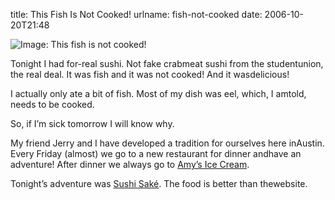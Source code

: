 title: This Fish Is Not Cooked!
urlname: fish-not-cooked
date: 2006-10-20T21:48

![Image: This fish is not cooked!](https://dl.dropboxusercontent.com/s/04j5688ww06rlgm/20061020-sushi.jpg)

Tonight I had for-real sushi. Not fake crabmeat sushi from the studentunion, the real deal. It was fish and it was not cooked! And it wasdelicious!

I actually only ate a bit of fish. Most of my dish was eel, which, I amtold, needs to be cooked.

So, if I&#x02bc;m sick tomorrow I will know why.

My friend Jerry and I have developed a tradition for ourselves here inAustin. Every Friday (almost) we go to a new restaurant for dinner andhave an adventure! After dinner we always go to [Amy&#x02bc;s Ice Cream](http://www.amysicecream.com/).

Tonight&#x02bc;s adventure was [Sushi Saké](http://sushisakeaustin.com/). The food is better than thewebsite.